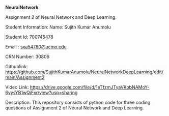 **NeuralNetwork**

Assignment 2 of Neural Network and Deep Learning.

Student Information: Name: Sujith Kumar Anumolu

Student Id: 700745478

Email : sxa54780@ucmo.edu

CRN Number: 30806

Githublink: https://github.com/SujithKumarAnumolu/NeuralNetworkDeepLearning/edit/main/Assignment2

Video Link: https://drive.google.com/file/d/1eTfzmJTyaVKobNAMoY-6vysYB1wQjFxr/view?usp=sharing

Description: This repository consists of python code for three coding questions of Assignment 2 of Neural Network and Deep Learning.

